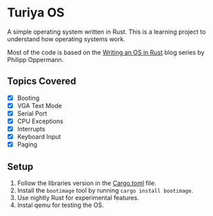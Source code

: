# Turiya OS

A simple operating system written in Rust. This is a learning project to understand how operating systems work.

Most of the code is based on the [Writing an OS in Rust](https://os.phil-opp.com/) blog series by Philipp Oppermann.

## Topics Covered

- [x] Booting
- [x] VGA Text Mode
- [x] Serial Port
- [x] CPU Exceptions
- [x] Interrupts
- [x] Keyboard Input
- [x] Paging

## Setup

1. Follow the libraries version in the [Cargo.toml](Cargo.toml) file.
2. Install the `bootimage` tool by running `cargo install bootimage`.
3. Use nightly Rust  for experimental features.
4. Instal qemu for testing the OS.